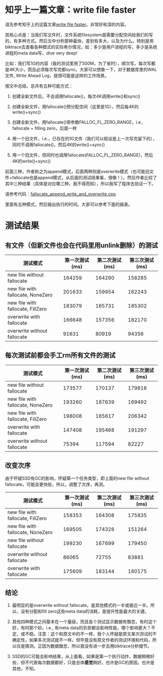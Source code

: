 
# 知乎上一篇文章：write file faster

请先参考知乎上的这篇文章[write file faster](https://zhuanlan.zhihu.com/p/61212603)。非常好和深的内容。

其核心点是：当我们写文件时，文件系统filesystem是需要分配空间给我们的写的，有多种方式。然后文中分析那种最快，差别有多大，以及为什么。特别是用blktrace去查看各种模式的实际希尔情况，如：多少是用户进程的写，多少是系统进程的meta data写，dive very deep!

比如：我们写1G的内容（我的测试里用了500M，为了省时），顺次写，每次写都是4K大小，而且必须每次写完都sync。大家可以想象一下，对于数据库里的WAL文件, Write Ahead Log，就很可能是这样的工作场景。

按文中总结，总共有五种可能方式：

1. 创建全新文件后，不会调用fallocate()，每次4K调用write()和sync()

2. 创建全新文件，用fallocate()预分配空间（这里是1G），然后每4K的write()+sync()

3. 创建全新文件，用fallocate()带参数FALLOC_FL_ZERO_RANGE，i.e., fallocate + filling zero，后面一样

4. 用一个旧文件，i.e.，已存在的1G文件（我们可以假设是上一次写完留下的），同时不调用fallocate()，然后4K的write()+sync()

5. 用一个旧文件，但同时也调用fallocate(FALLOC_FL_ZERO_RANGE)，然后4K的write()+sync()

前面三种，作者称之为append模式，后面两种则是overwrite模式（也可能旧文件+fallocate也是append模式，从后面的测试结果看，很像！）。然后作者比较了其中三种结果（具体是对应哪三种，我不得而知），所以我写了程序去验证一下。

请参考代码：[fallocate_append_write_and_overwrite.cpp](fallocate_append_write_and_overwrite.cpp)

里面有五种模式，然后输出执行的时间。大家可以参考下面的报表。

# 测试结果

## 有文件（但新文件也会在代码里用unlink删除）的测试

| 测试模式 | 第一次测试(ms) | 第二次测试(ms) | 第三次测试(ms) |
| -- | -- | -- | -- |
| new file without fallocate | 164259 | 164290 | 158285 |
| new file with fallocate, NoneZero | 201633 | 159954 | 162243 |
| new file with fallocate, FillZero | 183079 | 165731 | 185302 |
| overwrite with fallocate | 166648 | 157356 | 182170 |
| overwrite without fallocate | 91631 | 80919 | 94356 |

## 每次测试前都会手工rm所有文件的测试

| 测试模式 | 第一次测试(ms) | 第二次测试(ms) | 第三次测试(ms) |
| -- | -- | -- | -- |
| new file without fallocate | 173577 | 170137 | 179816 |
| new file with fallocate, NoneZero | 193260 | 187639 | 169492 |
| new file with fallocate, FillZero | 198008 | 165617 | 206342 |
| overwrite with fallocate | 147408 | 195468 | 191297 |
| overwrite without fallocate | 75394 | 117594 | 82227 |

## 改变次序

由于怀疑SSD有GC的影响，怀疑第一个任务类型，即上面的new file without fallocate，可能会更快些，所以，调整了次序，再测。

| 测试模式 | 第一次测试(ms) | 第二次测试(ms) | 第三次测试(ms) |
| -- | -- | -- | -- |
| new file with fallocate, FillZero  | 158353 | 164308 | 175835 |
| new file with fallocate, NoneZero | 169505 | 174326 | 151264 |
| new file without fallocate | 199230 | 167699 | 179450 |
| overwrite without fallocate | 86065 | 72755 | 83881 |
| overwrite with fallocate | 175609 | 183144 | 180175 |

## 结论

1. 最明显的是overwrite without fallocate，是其他模式的一半或接近一半。所以，没有分配和fill zero这些meta data的消耗，是提升性能最大的关键。

2. 其他四种模式之间基本在一个量级，而且各个测试显示数据有飘忽，有时这个好，有时那个妙。i.e., 有meta data的负担都会影响性能，哪个影响更大？不定，或不稳。注意：这个和原文中的不一样，我个人怀疑是原文某次测试的不确定性，如果多次测试就不一样。但毕竟没有原文作者的测试环境和代码，所以仅是猜测。正因为数据飘忽，所以我没有进一步去用blktrace分析细节。

3. SSD的GC可能会影响结果，从上面看，如果是第一个执行动作，数据稍微好些，但不代表每次数据都好，只是总体**感觉**稍好。也许是GC的原因，也许是其他，不知。
